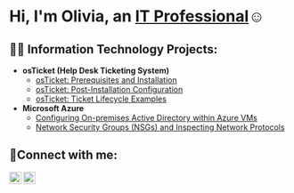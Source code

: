 <h1>Hi, I'm Olivia, an <a href="https://linkedin.com/in/Olivia">IT Professional</a>☺</h1>

<h2>👨‍💻 Information Technology Projects:</h2>

- <b>osTicket (Help Desk Ticketing System)</b>
  - [osTicket: Prerequisites and Installation](https://github.com/hansenolivia/osticket-prereqs)
  - [osTicket: Post-Installation Configuration](https://github.com/hansenolivia/post-install-config)
  - [osTicket: Ticket Lifecycle Examples](https://github.com/joshmadakorcc/ticket-lifecycle)
- <b>Microsoft Azure</b>
  - [Configuring On-premises Active Directory within Azure VMs](https://github.com/hansenolivia/configure-ad)
  - [Network Security Groups (NSGs) and Inspecting Network Protocols](https://github.com/hansenolivia/azure-network-protocols)

<h2>🤳Connect with me:</h2>

[<img align="left" alt="Olivia| LinkedIn" width="22px" src="https://cdn.jsdelivr.net/npm/simple-icons@v3/icons/linkedin.svg" />][linkedin]
[<img align="left" alt="Olivia | Instagram" width="22px" src="https://cdn.jsdelivr.net/npm/simple-icons@v3/icons/instagram.svg" />][instagram]

[instagram]: https://www.instagram.com/Olivia
[linkedin]: https://linkedin.com/in/Olivia

